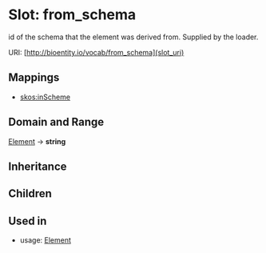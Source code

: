 # Slot: from_schema


id of the schema that the element was derived from.  Supplied by the loader.

URI: [http://bioentity.io/vocab/from_schema](slot_uri)
## Mappings

 * [skos:inScheme](http://purl.obolibrary.org/obo/skos_inScheme)
## Domain and Range

[Element](Element.md) -> **string**
## Inheritance

## Children

## Used in

 *  usage: [Element](Element.md)
